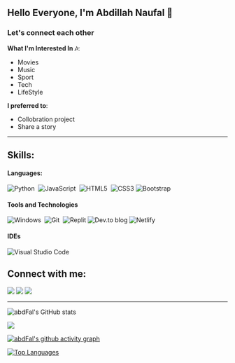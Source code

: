 ## Hello Everyone, I'm Abdillah Naufal 🙂

### Let's connect each other

**What I'm Interested In 🎶**:
- Movies
- Music
- Sport
- Tech
- LifeStyle

 **I preferred to**:

- Collobration project
- Share a story

<hr>

## Skills:

#### Languages:

![Python](https://img.shields.io/badge/python-3670A0?style=for-the-badge&logo=python&logoColor=white)&nbsp;
![JavaScript](https://img.shields.io/badge/javascript-%23323330.svg?style=for-the-badge&logo=javascript&logoColor=white)&nbsp;
![HTML5](https://img.shields.io/badge/html5-%23E34F26.svg?style=for-the-badge&logo=html5&logoColor=white)&nbsp;
![CSS3](https://img.shields.io/badge/css3-%231572B6.svg?style=for-the-badge&logo=css3&logoColor=white)
![Bootstrap](https://img.shields.io/badge/bootstrap-%23563D7C.svg?style=for-the-badge&logo=bootstrap&logoColor=white)
#### Tools and Technologies

![Windows](https://img.shields.io/badge/Windows-000000?style=for-the-badge&logo=windows&logoColor=black)&nbsp;
![Git](https://img.shields.io/badge/GIT-E44C30?style=for-the-badge&logo=git&logoColor=black)&nbsp;
![Replit](https://img.shields.io/badge/Replit-DD1200?style=for-the-badge&logo=Replit&logoColor=black)
![Dev.to blog](https://img.shields.io/badge/dev.to-0A0A0A?style=for-the-badge&logo=dev.to&logoColor=black)
![Netlify](https://img.shields.io/badge/netlify-%23000000.svg?style=for-the-badge&logo=netlify&logoColor=black)

#### IDEs

![Visual Studio Code](https://img.shields.io/badge/Visual%20Studio%20Code-0078d7.svg?style=for-the-badge&logo=visual-studio-code&logoColor=black)&nbsp;

## Connect with me:

<p align = "center">

[<img src="https://img.shields.io/badge/linkedin-%2312100E.svg?&style=for-the-badge&logo=linkedin&logoColor=white&color=black" />](https://www.linkedin.com/in/abdillahnaufal/)
[<img src="https://img.shields.io/badge/instagram-%2312100E.svg?&style=for-the-badge&logo=instagram&logoColor=white&color=black" />](https://instagram.com/naufallsmn_)
[<img src="https://img.shields.io/badge/youtube-%2312100E.svg?&style=for-the-badge&logo=youtube&logoColor=white&color=black" />](https://www.youtube.com/channel/UCpat0_xRdyyZaSYBpfzUILg)
</p>

<hr>


![abdFal's GitHub stats](https://github-readme-stats.vercel.app/api?username=abdFal&show_icons=true&theme=tokyonight)

<a href="http://www.github.com/abdFal"><img src="https://github-readme-streak-stats.herokuapp.com/?user=abdFal&stroke=ffffff&background=1c1917&ring=0891b2&fire=0891b2&currStreakNum=ffffff&currStreakLabel=0891b2&sideNums=ffffff&sideLabels=ffffff&dates=ffffff&hide_border=true" /></a>

[![abdFal's github activity graph](https://github-readme-activity-graph.cyclic.app/graph?username=abdFal&theme=rogue)](https://github.com/abdFal/github-readme-activity-graph)

<a href="https://github.com/abdFal" align="left"><img src="https://github-readme-stats.vercel.app/api/top-langs/?username=abdFal&langs_count=10&title_color=0891b2&text_color=ffffff&icon_color=0891b2&bg_color=1c1917&hide_border=true&locale=en&custom_title=Top%20%Languages" alt="Top Languages" /></a>

